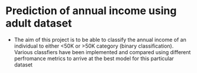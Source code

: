 # Prediction of annual income using adult dataset 
* The aim of this project is to be able to classify the annual income of an individual to either <50K or >50K category (binary classification). Various classfiers have been implemented and compared using different perfromance metrics to arrive at the best model for this particular dataset

